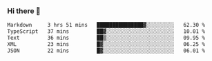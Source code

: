 ### Hi there 👋

<!--
**WShiBin/WShiBin** is a ✨ _special_ ✨ repository because its `README.md` (this file) appears on your GitHub profile.

Here are some ideas to get you started:

- 🔭 I’m currently working on ...
- 🌱 I’m currently learning ...
- 👯 I’m looking to collaborate on ...
- 🤔 I’m looking for help with ...
- 💬 Ask me about ...
- 📫 How to reach me: ...
- 😄 Pronouns: ...
- ⚡ Fun fact: ...
-->

<!--START_SECTION:waka-->

```txt
Markdown     3 hrs 51 mins   ███████████████▓░░░░░░░░░   62.30 %
TypeScript   37 mins         ██▓░░░░░░░░░░░░░░░░░░░░░░   10.01 %
Text         36 mins         ██▒░░░░░░░░░░░░░░░░░░░░░░   09.95 %
XML          23 mins         █▓░░░░░░░░░░░░░░░░░░░░░░░   06.25 %
JSON         22 mins         █▓░░░░░░░░░░░░░░░░░░░░░░░   06.01 %
```

<!--END_SECTION:waka-->
